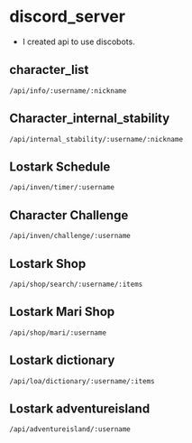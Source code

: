 # discord_server
* I created api to use discobots.

## character_list
````
/api/info/:username/:nickname
````
## Character_internal_stability
````
/api/internal_stability/:username/:nickname
````
## Lostark Schedule
````
/api/inven/timer/:username
````
## Character Challenge
````
/api/inven/challenge/:username
````
## Lostark Shop
````
/api/shop/search/:username/:items
````
## Lostark Mari Shop
````
/api/shop/mari/:username
````
## Lostark dictionary
````
/api/loa/dictionary/:username/:items
````
## Lostark adventureisland
````
/api/adventureisland/:username
````

